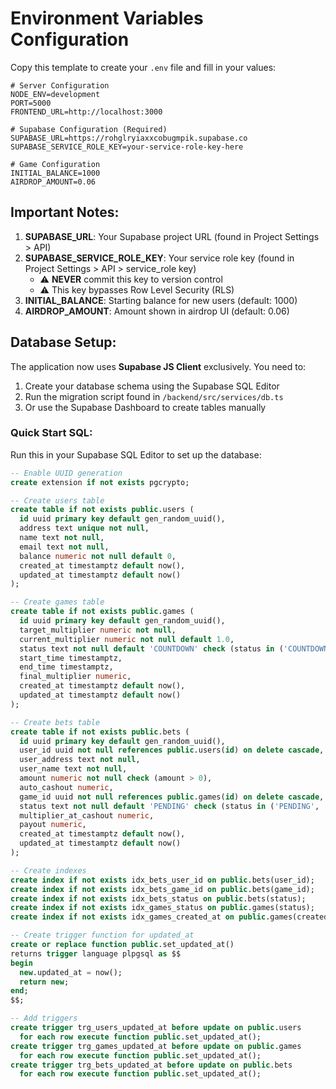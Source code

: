 # Environment Variables Configuration

Copy this template to create your `.env` file and fill in your values:

```env
# Server Configuration
NODE_ENV=development
PORT=5000
FRONTEND_URL=http://localhost:3000

# Supabase Configuration (Required)
SUPABASE_URL=https://rohglryiaxxcobugmpik.supabase.co
SUPABASE_SERVICE_ROLE_KEY=your-service-role-key-here

# Game Configuration
INITIAL_BALANCE=1000
AIRDROP_AMOUNT=0.06
```

## Important Notes:

1. **SUPABASE_URL**: Your Supabase project URL (found in Project Settings > API)
2. **SUPABASE_SERVICE_ROLE_KEY**: Your service role key (found in Project Settings > API > service_role key)
   - ⚠️ **NEVER** commit this key to version control
   - ⚠️ This key bypasses Row Level Security (RLS)
3. **INITIAL_BALANCE**: Starting balance for new users (default: 1000)
4. **AIRDROP_AMOUNT**: Amount shown in airdrop UI (default: 0.06)

## Database Setup:

The application now uses **Supabase JS Client** exclusively. You need to:

1. Create your database schema using the Supabase SQL Editor
2. Run the migration script found in `/backend/src/services/db.ts`
3. Or use the Supabase Dashboard to create tables manually

### Quick Start SQL:

Run this in your Supabase SQL Editor to set up the database:

```sql
-- Enable UUID generation
create extension if not exists pgcrypto;

-- Create users table
create table if not exists public.users (
  id uuid primary key default gen_random_uuid(),
  address text unique not null,
  name text not null,
  email text not null,
  balance numeric not null default 0,
  created_at timestamptz default now(),
  updated_at timestamptz default now()
);

-- Create games table
create table if not exists public.games (
  id uuid primary key default gen_random_uuid(),
  target_multiplier numeric not null,
  current_multiplier numeric not null default 1.0,
  status text not null default 'COUNTDOWN' check (status in ('COUNTDOWN', 'RUNNING', 'COMPLETED', 'CANCELLED')),
  start_time timestamptz,
  end_time timestamptz,
  final_multiplier numeric,
  created_at timestamptz default now(),
  updated_at timestamptz default now()
);

-- Create bets table
create table if not exists public.bets (
  id uuid primary key default gen_random_uuid(),
  user_id uuid not null references public.users(id) on delete cascade,
  user_address text not null,
  user_name text not null,
  amount numeric not null check (amount > 0),
  auto_cashout numeric,
  game_id uuid not null references public.games(id) on delete cascade,
  status text not null default 'PENDING' check (status in ('PENDING', 'ACTIVE', 'CASHED_OUT', 'LOST', 'WON')),
  multiplier_at_cashout numeric,
  payout numeric,
  created_at timestamptz default now(),
  updated_at timestamptz default now()
);

-- Create indexes
create index if not exists idx_bets_user_id on public.bets(user_id);
create index if not exists idx_bets_game_id on public.bets(game_id);
create index if not exists idx_bets_status on public.bets(status);
create index if not exists idx_games_status on public.games(status);
create index if not exists idx_games_created_at on public.games(created_at desc);

-- Create trigger function for updated_at
create or replace function public.set_updated_at()
returns trigger language plpgsql as $$
begin
  new.updated_at = now();
  return new;
end;
$$;

-- Add triggers
create trigger trg_users_updated_at before update on public.users
  for each row execute function public.set_updated_at();
create trigger trg_games_updated_at before update on public.games
  for each row execute function public.set_updated_at();
create trigger trg_bets_updated_at before update on public.bets
  for each row execute function public.set_updated_at();
```
